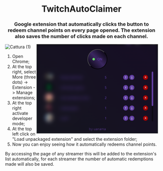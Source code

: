 <h1 align="center">TwitchAutoClaimer</h1>
<h3 align="center">Google extension that automatically clicks the button to redeem channel points on every page opened. The extension also saves the number of clicks made on each channel.</h3>
<img align="right" alt="coding" width="400" src="https://github.com/LorenzoA98/TwitchAutoCLaimer/blob/main/screenshot.png">

![Cattura (1)](https://github.com/LorenzoA98/TwitchAutoClaimer/assets/56697382/a5937509-4aca-4ebb-a2ae-b2a3346bd8d9)

1. Open Chrome;
2. At the top right, select More (three dots) -> Extension -> Manage extensions;
3. At the top right activate developer mode;
4. At the top left click on "Load unpackaged extension" and select the extension folder;
5. Now you can enjoy seeing how it automatically redeems channel points.

By accessing the page of any streamer this will be added to the extension's list automatically, for each streamer the number of automatic redemptions made will also be saved.
